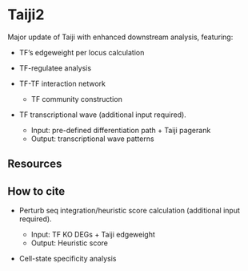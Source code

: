 # Taiji2
Major update of Taiji with enhanced downstream analysis, featuring:

- TF’s edgeweight per locus calculation

- TF-regulatee analysis
 
- TF-TF interaction network
  - TF community construction
    
- TF transcriptional wave (additional input required).
  - Input: pre-defined differentiation path + Taiji pagerank
  - Output: transcriptional wave patterns
 
 ## Resources

 ## How to cite
 

- Perturb seq integration/heuristic score calculation (additional input required).
  - Input: TF KO DEGs + Taiji edgeweight
  - Output: Heuristic score
 
- Cell-state specificity analysis


